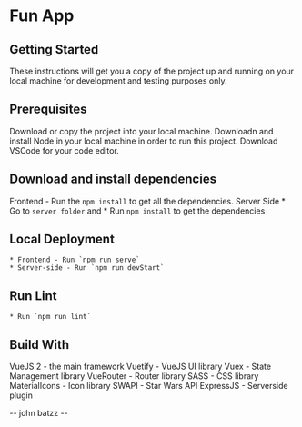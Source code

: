 # Fun App

## Getting Started
These instructions will get you a copy of the project up and running on your local machine for development and testing purposes only.

## Prerequisites
Download or copy the project into your local machine.
Downloadn and install Node in your local machine in order to run this project.
Download VSCode for your code editor.

## Download and install dependencies
Frontend - Run the `npm install` to get all the dependencies.
Server Side
    * Go to `server folder` and
    * Run `npm install` to get the dependencies

## Local Deployment
    * Frontend - Run `npm run serve`
    * Server-side - Run `npm run devStart`

## Run Lint
    * Run `npm run lint`

## Build With
VueJS 2 - the main framework
Vuetify - VueJS UI library
Vuex - State Management library
VueRouter - Router library
SASS - CSS library
MaterialIcons - Icon library
SWAPI - Star Wars API
ExpressJS - Serverside plugin

-- john batzz --
